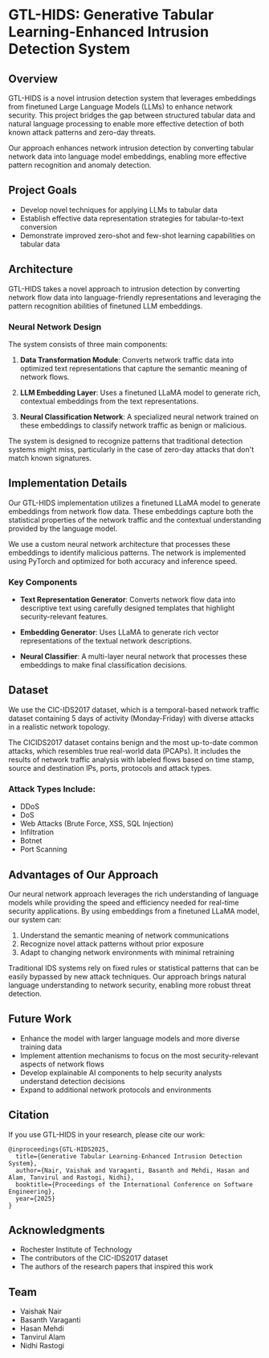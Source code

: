 # GTL-HIDS: Generative Tabular Learning-Enhanced Intrusion Detection System

## Overview

GTL-HIDS is a novel intrusion detection system that leverages embeddings from finetuned Large Language Models (LLMs) to enhance network security. This project bridges the gap between structured tabular data and natural language processing to enable more effective detection of both known attack patterns and zero-day threats.

Our approach enhances network intrusion detection by converting tabular network data into language model embeddings, enabling more effective pattern recognition and anomaly detection.

## Project Goals

- Develop novel techniques for applying LLMs to tabular data
- Establish effective data representation strategies for tabular-to-text conversion
- Demonstrate improved zero-shot and few-shot learning capabilities on tabular data

## Architecture

GTL-HIDS takes a novel approach to intrusion detection by converting network flow data into language-friendly representations and leveraging the pattern recognition abilities of finetuned LLM embeddings.

### Neural Network Design

The system consists of three main components:

1. **Data Transformation Module**: Converts network traffic data into optimized text representations that capture the semantic meaning of network flows.

2. **LLM Embedding Layer**: Uses a finetuned LLaMA model to generate rich, contextual embeddings from the text representations.

3. **Neural Classification Network**: A specialized neural network trained on these embeddings to classify network traffic as benign or malicious.

The system is designed to recognize patterns that traditional detection systems might miss, particularly in the case of zero-day attacks that don't match known signatures.

## Implementation Details

Our GTL-HIDS implementation utilizes a finetuned LLaMA model to generate embeddings from network flow data. These embeddings capture both the statistical properties of the network traffic and the contextual understanding provided by the language model.

We use a custom neural network architecture that processes these embeddings to identify malicious patterns. The network is implemented using PyTorch and optimized for both accuracy and inference speed.

### Key Components

- **Text Representation Generator**: Converts network flow data into descriptive text using carefully designed templates that highlight security-relevant features.

- **Embedding Generator**: Uses LLaMA to generate rich vector representations of the textual network descriptions.

- **Neural Classifier**: A multi-layer neural network that processes these embeddings to make final classification decisions.

## Dataset

We use the CIC-IDS2017 dataset, which is a temporal-based network traffic dataset containing 5 days of activity (Monday-Friday) with diverse attacks in a realistic network topology.

The CICIDS2017 dataset contains benign and the most up-to-date common attacks, which resembles true real-world data (PCAPs). It includes the results of network traffic analysis with labeled flows based on time stamp, source and destination IPs, ports, protocols and attack types.

### Attack Types Include:

- DDoS
- DoS
- Web Attacks (Brute Force, XSS, SQL Injection)
- Infiltration
- Botnet
- Port Scanning

## Advantages of Our Approach

Our neural network approach leverages the rich understanding of language models while providing the speed and efficiency needed for real-time security applications. By using embeddings from a finetuned LLaMA model, our system can:

1. Understand the semantic meaning of network communications
2. Recognize novel attack patterns without prior exposure
3. Adapt to changing network environments with minimal retraining

Traditional IDS systems rely on fixed rules or statistical patterns that can be easily bypassed by new attack techniques. Our approach brings natural language understanding to network security, enabling more robust threat detection.

## Future Work

- Enhance the model with larger language models and more diverse training data
- Implement attention mechanisms to focus on the most security-relevant aspects of network flows
- Develop explainable AI components to help security analysts understand detection decisions
- Expand to additional network protocols and environments

## Citation

If you use GTL-HIDS in your research, please cite our work:

```
@inproceedings{GTL-HIDS2025,
  title={Generative Tabular Learning-Enhanced Intrusion Detection System},
  author={Nair, Vaishak and Varaganti, Basanth and Mehdi, Hasan and Alam, Tanvirul and Rastogi, Nidhi},
  booktitle={Proceedings of the International Conference on Software Engineering},
  year={2025}
}
```

## Acknowledgments

- Rochester Institute of Technology
- The contributors of the CIC-IDS2017 dataset
- The authors of the research papers that inspired this work

## Team

- Vaishak Nair
- Basanth Varaganti
- Hasan Mehdi
- Tanvirul Alam
- Nidhi Rastogi

